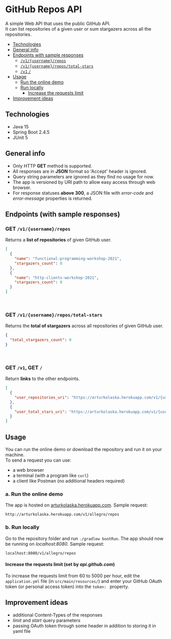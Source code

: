 # GitHub Repos API

A simple Web API that uses the public GitHub API.  
It can list repositories of a given user or sum stargazers across all the repositories.

* [Technologies](#technologies)
* [General info](#general-info)
* [Endpoints with sample responses](#endpoints-with-sample-responses)
    + [`/v1/{username}/repos`](#get--v1-username--repos-)
    + [`/v1/{username}/repos/total-stars`](#get---v1--username--repos-total-stars-)
    + [`/v1` `/`](#get---v1---get----)
* [Usage](#usage)
    + [Run the online demo](#a-run-the-online-demo)
    + [Run locally](#b-run-locally)
        - [Increase the requests limit](#increase-the-requests-limit--set-by--apigithubcom--)
* [Improvement ideas](#improvement-ideas)

## Technologies

* Java 15
* Spring Boot 2.4.5
* JUnit 5

## General info

* Only HTTP **GET** method is supported.
* All responses are in **JSON** format so 'Accept' header is ignored.
* Query string parameters are ignored as they find no usage for now.
* The app is versioned by URI path to allow easy access through web browser.
* For response statuses **above 300**, a JSON file with *error-code* and *error-message* properties is returned.

## Endpoints (with sample responses)

### GET `/v1/{username}/repos`

Returns a **list of repositories** of given GitHub user.

```json
[
  {
    "name": "functional-programming-workshop-2021",
    "stargazers_count": 0
  },
  {
    "name": "http-clients-workshop-2021",
    "stargazers_count": 0
  }
]
```

<br>

### GET `/v1/{username}/repos/total-stars`

Returns the **total of stargazers** across all repositories of given GitHub user.

```json
{
  "total_stargazers_count": 0
}
```

<br>

### GET `/v1`, GET `/`

Return **links** to the other endpoints.

```json
[
  {
    "user_repositories_uri": "https://arturkolaska.herokuapp.com/v1/{username}/repos"
  },
  {
    "user_total_stars_uri": "https://arturkolaska.herokuapp.com/v1/{username}/repos/total-stars"
  }
]
```

## Usage

You can run the online demo or download the repository and run it on your machine.  
To send a request you can use:

* a web browser
* a terminal (with a program like `curl`)
* a client like Postman (no additional headers required)

### a. Run the online demo

The app is hosted on [arturkolaska.herokuapp.com](https://arturkolaska.herokuapp.com). Sample request:

```
http://arturkolaska.herokuapp.com/v1/allegro/repos
```

### b. Run locally

Go to the repository folder and run `./gradlew bootRun`. The app should now be running on *localhost:8080*. Sample
request:

```
localhost:8080/v1/allegro/repos
```

#### Increase the requests limit (set by *api.github.com*)

To increase the requests limit from 60 to 5000 per hour, edit the `application.yml` file (in `src/main/resources/`) and
enter your GitHub OAuth token (or personal access token) into the `token: ` property.

## Improvement ideas

* additional Content-Types of the responses
* *limit* and *start* query parameters
* passing OAuth token through some header in addition to storing it in yaml file